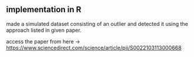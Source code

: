 ## implementation in R

made a simulated dataset consisting of an outlier and detected it using the approach listed in given paper.

access the paper from here -> https://www.sciencedirect.com/science/article/pii/S0022103113000668
